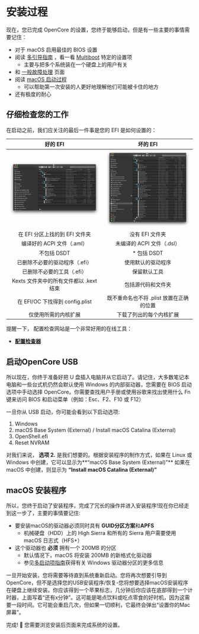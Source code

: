 # 安装过程

现在，您已完成 OpenCore 的设置，您终于能够启动，但是有一些主要的事情需要记住：

* 对于 macOS 启用最佳的 BIOS 设置 
* 阅读 [多引导指南](https://hackintosh-multiboot.gitbook.io/hackintosh-multiboot/) ，看一看 [Multiboot](https://dortania.github.io/OpenCore-Post-Install/multiboot/bootstrap.html#prerequisites) 特定的设置项
  * 主要与把多个系统装在一个硬盘上的用户有关
* 和 [一般故障处理](../troubleshooting/troubleshooting.md) 页面
* 阅读 [macOS 启动过程](../troubleshooting/boot.md)
  * 可以帮助第一次安装的人更好地理解他们可能被卡住的地方
* 还有极度的耐心

## 仔细检查您的工作

在启动之前，我们应关注的最后一件事是您的 EFI 是如何设置的：

好的 EFI          |  坏的 EFI
:-------------------------:|:-------------------------:
![](../images/installation/install-md/good-efi.png)  |  ![](../images/installation/install-md/bad-efi.png)
在 EFI 分区上找的到 EFI 文件夹 | 没有 EFI 文件夹
编译好的 ACPI 文件（.aml） | 未编译的 ACPI 文件（.dsl）
不包括 DSDT |* 包括 DSDT
已删除不必要的驱动程序（.efi） | 使用默认的驱动程序
已删除不必要的工具（.efi） | 保留默认工具
Kexts 文件夹中的所有文件都以 .kext 结束 | 包括源代码和文件夹
在 EFI/OC 下找得到 config.plist | 既不重命名也不将 .plist 放置在正确的位置
仅使用所需的内核扩展 | 下载了列出的每个内核扩展

提醒一下， 配置检查网站是一个非常好用的在线工具：

* [**配置检查器**](https://opencore.slowgeek.com)

## 启动OpenCore USB

所以现在，你终于准备好把 U 盘插入电脑并从它启动了。请记住，大多数笔记本电脑和一些台式机仍然会默认使用 Windows 的内部驱动器，您需要在 BIOS 启动选项中手动选择 OpenCore。你需要查找用户手册或使用谷歌来找出使用什么 Fn 键来访问 BIOS 和启动菜单（例如：Esc、F2、F10 或 F12）

一旦你从 USB 启动，你可能会看到以下启动选项:

1. Windows
2. macOS Base System (External) / Install macOS Catalina (External)
3. OpenShell.efi
4. Reset NVRAM

对我们来说， **选项 2.** 是我们想要的。根据安装程序的制作方式，如果在 Linux 或 Windows 中创建，它可以显示为**“macOS Base System (External)”** 如果在 macOS 中创建，则显示为 **“Install macOS Catalina (External)”**

## macOS 安装程序

所以，您终于启动了安装程序，完成了冗长的操作并进入安装程序!现在你已经走到这一步了，主要的事情要记住:

* 要安装macOS的驱动器必须同时具有 **GUID分区方案**和**APFS**
  * 机械硬盘（HDD）上的 High Sierra 和所有的 Sierra 用户需要使用 macOS 日志式（HFS+）
* 这个驱动器也 **必须** 拥有一个 200MB 的分区
  * 默认情况下，macOS 将安装 200MB 的新格式化驱动器
  * 参见[多启动项指南](https://hackintosh-multiboot.gitbook.io/hackintosh-multiboot/)获得有关 Windows 驱动器分区的更多信息

一旦开始安装，您将需要等待直到系统重新启动。您将再次想要引导到OpenCore，但不是选择您的USB安装程序/恢复-您将想要选择macOS安装程序在硬盘上继续安装。你应该得到一个苹果标志，几分钟后你应该在底部得到一个计时器，上面写着“还有x分钟”。这可能是喝点饮料或吃点零食的好时机，因为这需要一段时间。它可能会重启几次，但如果一切顺利，它最终会弹出“设置你的Mac屏幕”。

完成! 🎉
您需要浏览安装后页面来完成系统的设置。
